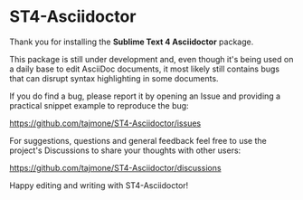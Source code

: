 ST4-Asciidoctor
===============

Thank you for installing the **Sublime Text 4 Asciidoctor** package.

This package is still under development and, even though it's being used
on a daily base to edit AsciiDoc documents, it most likely still contains
bugs that can disrupt syntax highlighting in some documents.


If you do find a bug, please report it by opening an Issue and providing
a practical snippet example to reproduce the bug:

https://github.com/tajmone/ST4-Asciidoctor/issues


For suggestions, questions and general feedback feel free to use the
project's Discussions to share your thoughts with other users:

https://github.com/tajmone/ST4-Asciidoctor/discussions


Happy editing and writing with ST4-Asciidoctor!
